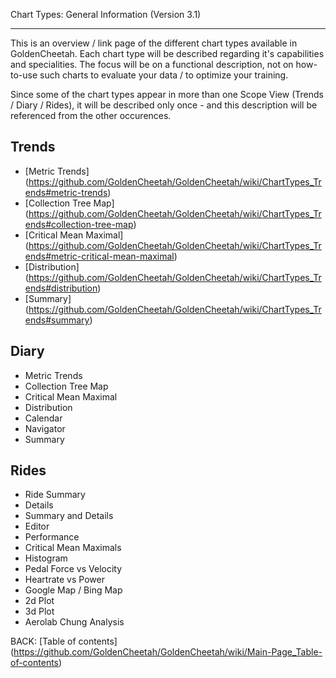 Chart Types: General Information (Version 3.1)
***

This is an overview / link page of the different chart types available in GoldenCheetah. Each chart type will be described regarding it's capabilities and specialities. The focus will be on a functional description, not on how-to-use such charts to evaluate your data / to optimize your training.

Since some of the chart types appear in more than one Scope View (Trends / Diary / Rides), it will be described only once - and this description will be referenced from the other occurences.

## Trends

* [Metric Trends] (https://github.com/GoldenCheetah/GoldenCheetah/wiki/ChartTypes_Trends#metric-trends)
* [Collection Tree Map] (https://github.com/GoldenCheetah/GoldenCheetah/wiki/ChartTypes_Trends#collection-tree-map)
* [Critical Mean Maximal] (https://github.com/GoldenCheetah/GoldenCheetah/wiki/ChartTypes_Trends#metric-critical-mean-maximal)
* [Distribution] (https://github.com/GoldenCheetah/GoldenCheetah/wiki/ChartTypes_Trends#distribution)
* [Summary] (https://github.com/GoldenCheetah/GoldenCheetah/wiki/ChartTypes_Trends#summary)


## Diary

* Metric Trends
* Collection Tree Map
* Critical Mean Maximal
* Distribution
* Calendar
* Navigator
* Summary

## Rides

* Ride Summary
* Details
* Summary and Details
* Editor
* Performance
* Critical Mean Maximals
* Histogram
* Pedal Force vs Velocity
* Heartrate vs Power
* Google Map / Bing Map
* 2d Plot
* 3d Plot
* Aerolab Chung Analysis

BACK: [Table of contents] (https://github.com/GoldenCheetah/GoldenCheetah/wiki/Main-Page_Table-of-contents)


